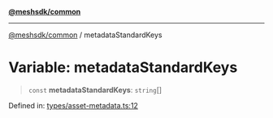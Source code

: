 [**@meshsdk/common**](../README.md)

***

[@meshsdk/common](../globals.md) / metadataStandardKeys

# Variable: metadataStandardKeys

> `const` **metadataStandardKeys**: `string`[]

Defined in: [types/asset-metadata.ts:12](https://github.com/MeshJS/mesh/blob/1abde1553cbd7cf2cf4e40197fc0de9e4a7d0f49/packages/mesh-common/src/types/asset-metadata.ts#L12)
